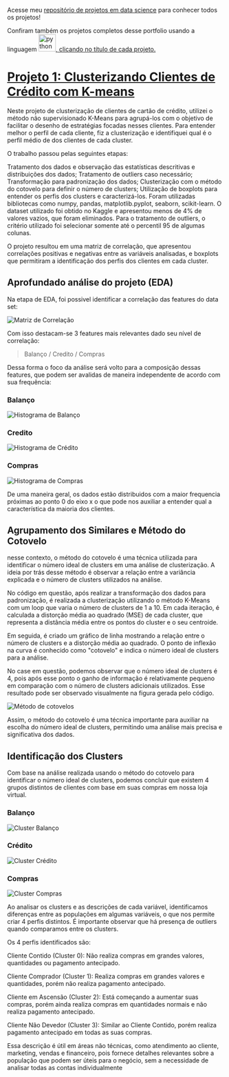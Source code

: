 Acesse meu [repositório de projetos em data science](https://github.com/Luiz-Faro/Projetos-Data-Science) para conhecer todos os projetos!

Confiram também os projetos completos desse portfolio usando a linguagem <a href="https://www.python.org" target="_blank" rel="noreferrer"> <img src="https://raw.githubusercontent.com/devicons/devicon/master/icons/python/python-original.svg" alt="python" width="40" height="40"/>, clicando no título de cada projeto.

# [Projeto 1: Clusterizando Clientes de Crédito com K-means](https://github.com/Luiz-Faro/Projetos-Data-Science/blob/main/Clustering_Kmeans-checkpoint.ipynb)

Neste projeto de clusterização de clientes de cartão de crédito, utilizei o método não supervisionado K-Means para agrupá-los com o objetivo de facilitar o desenho de estratégias focadas nesses clientes. Para entender melhor o perfil de cada cliente, fiz a clusterização e identifiquei qual é o perfil médio de dos clientes de cada cluster.

O trabalho passou pelas seguintes etapas:

Tratamento dos dados e observação das estatísticas descritivas e distribuições dos dados;
Tratamento de outliers caso necessário;
Transformação para padronização dos dados;
Clusterização com o método do cotovelo para definir o número de clusters;
Utilização de boxplots para entender os perfis dos clusters e caracterizá-los.
Foram utilizadas bibliotecas como numpy, pandas, matplotlib.pyplot, seaborn, scikit-learn. O dataset utilizado foi obtido no Kaggle e apresentou menos de 4% de valores vazios, que foram eliminados. Para o tratamento de outliers, o critério utilizado foi selecionar somente até o percentil 95 de algumas colunas.

O projeto resultou em uma matriz de correlação, que apresentou correlações positivas e negativas entre as variáveis analisadas, e boxplots que permitiram a identificação dos perfis dos clientes em cada cluster.

## Aprofundado análise do projeto (EDA)

Na etapa de EDA, foi possivel identificar a correlação das features do data set: 

![Matriz de Correlação](Imagens/Matriz%20Cor.png)

Com isso destacam-se 3 features mais relevantes dado seu nível de correlação: 
> Balanço /
> Credito /
> Compras

Dessa forma o foco da análise será volto para a composição dessas features, que podem ser avalidas de maneira independente de acordo com sua frequência: 

### Balanço
![Histograma de Balanço](Imagens/Hist%20Balance.png)

### Credito
![Histograma de Crédito](Imagens/Hist%20Credit%20Limit.png)

### Compras
![Histograma de Compras](Imagens/Hist%20Purchase.png)

De uma maneira geral, os dados estão distribuidos com a maior frequencia próximas ao ponto 0 do eixo x o que pode nos auxiliar a entender qual a característica da maioria dos clientes. 

## Agrupamento dos Similares e Método do Cotovelo 

nesse contexto, o método do cotovelo é uma técnica utilizada para identificar o número ideal de clusters em uma análise de clusterização. A ideia por trás desse método é observar a relação entre a variância explicada e o número de clusters utilizados na análise.

No código em questão, após realizar a transformação dos dados para padronização, é realizada a clusterização utilizando o método K-Means com um loop que varia o número de clusters de 1 a 10. Em cada iteração, é calculada a distorção média ao quadrado (MSE) de cada cluster, que representa a distância média entre os pontos do cluster e o seu centroide.

Em seguida, é criado um gráfico de linha mostrando a relação entre o número de clusters e a distorção média ao quadrado. O ponto de inflexão na curva é conhecido como "cotovelo" e indica o número ideal de clusters para a análise.

No case em questão, podemos observar que o número ideal de clusters é 4, pois após esse ponto o ganho de informação é relativamente pequeno em comparação com o número de clusters adicionais utilizados. Esse resultado pode ser observado visualmente na figura gerada pelo código.

![Método de cotovelos](Imagens/Cotovelo%20K%20means.png)

Assim, o método do cotovelo é uma técnica importante para auxiliar na escolha do número ideal de clusters, permitindo uma análise mais precisa e significativa dos dados.

## Identificação dos Clusters

Com base na análise realizada usando o método do cotovelo para identificar o número ideal de clusters, podemos concluir que existem 4 grupos distintos de clientes com base em suas compras em nossa loja virtual.

### Balanço
![Cluster Balanço](Imagens/Clusters%20Balance.png)

### Crédito
![Cluster Crédito](Imagens/Clusters%20Credit%20Limit.png)

### Compras
![Cluster Compras](Imagens/Clusters%20Purchase.png)

Ao analisar os clusters e as descrições de cada variável, identificamos diferenças entre as populações em algumas variáveis, o que nos permite criar 4 perfis distintos. É importante observar que há presença de outliers quando comparamos entre os clusters.

Os 4 perfis identificados são:

Cliente Contido (Cluster 0): Não realiza compras em grandes valores, quantidades ou pagamento antecipado.

Cliente Comprador (Cluster 1): Realiza compras em grandes valores e quantidades, porém não realiza pagamento antecipado.

Cliente em Ascensão (Cluster 2): Está começando a aumentar suas compras, porém ainda realiza compras em quantidades normais e não realiza pagamento antecipado.

Cliente Não Devedor (Cluster 3): Similar ao Cliente Contido, porém realiza pagamento antecipado em todas as suas compras.

Essa descrição é útil em áreas não técnicas, como atendimento ao cliente, marketing, vendas e financeiro, pois fornece detalhes relevantes sobre a população que podem ser úteis para o negócio, sem a necessidade de analisar todas as contas individualmente

